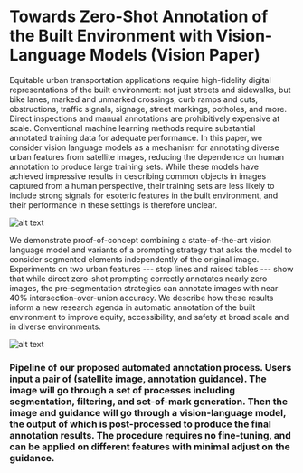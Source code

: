 # Towards Zero-Shot Annotation of the Built Environment with Vision-Language Models (Vision Paper)

Equitable urban transportation applications require high-fidelity digital representations of the built environment: not just streets and sidewalks, but bike lanes, marked and unmarked crossings, curb ramps and cuts, obstructions, traffic signals, signage, street markings, potholes, and more. Direct inspections and manual annotations are prohibitively expensive at scale. Conventional machine learning methods require substantial annotated training data for adequate performance. In this paper, we consider vision language models as a mechanism for annotating diverse urban features from satellite images, reducing the dependence on human annotation to produce large training sets.  While these models have achieved impressive results in describing common objects in images captured from a human perspective, their training sets are less likely to include strong signals for esoteric features in the built environment, and their performance in these settings is therefore unclear. 

![alt text](https://github.com/BeanHam/2024-vl-annotation/blob/main/visualizations/stop_lines.png)

We demonstrate proof-of-concept combining a state-of-the-art vision language model and variants of a prompting strategy that asks the model to consider segmented elements independently of the original image. Experiments on two urban features --- stop lines and raised tables --- show that while direct zero-shot prompting correctly annotates nearly zero images, the pre-segmentation strategies can annotate images with near 40% intersection-over-union accuracy. We describe how these results inform a new research agenda in automatic annotation of the built environment to improve equity, accessibility, and safety at broad scale and in diverse environments. 

![alt text](https://github.com/BeanHam/2024-vl-annotation/blob/main/visualizations/pipeline.png)
### Pipeline of our proposed automated annotation process. Users input a pair of (satellite image, annotation guidance). The image will go through a set of processes including segmentation, filtering, and set-of-mark generation. Then the image and guidance will go through a vision-language model, the output of which is post-processed to produce the final annotation results. The procedure requires no fine-tuning, and can be applied on different features with minimal adjust on the guidance.
